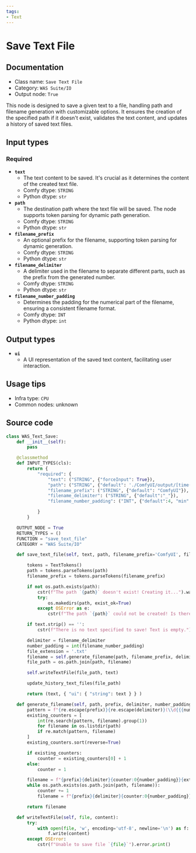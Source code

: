 ```yaml
---
tags:
- Text
---
```


# Save Text File
## Documentation
- Class name: `Save Text File`
- Category: `WAS Suite/IO`
- Output node: `True`

This node is designed to save a given text to a file, handling path and filename generation with customizable options. It ensures the creation of the specified path if it doesn't exist, validates the text content, and updates a history of saved text files.
## Input types
### Required
- **`text`**
    - The text content to be saved. It's crucial as it determines the content of the created text file.
    - Comfy dtype: `STRING`
    - Python dtype: `str`
- **`path`**
    - The destination path where the text file will be saved. The node supports token parsing for dynamic path generation.
    - Comfy dtype: `STRING`
    - Python dtype: `str`
- **`filename_prefix`**
    - An optional prefix for the filename, supporting token parsing for dynamic generation.
    - Comfy dtype: `STRING`
    - Python dtype: `str`
- **`filename_delimiter`**
    - A delimiter used in the filename to separate different parts, such as the prefix from the generated number.
    - Comfy dtype: `STRING`
    - Python dtype: `str`
- **`filename_number_padding`**
    - Determines the padding for the numerical part of the filename, ensuring a consistent filename format.
    - Comfy dtype: `INT`
    - Python dtype: `int`
## Output types
- **`ui`**
    - A UI representation of the saved text content, facilitating user interaction.
## Usage tips
- Infra type: `CPU`
- Common nodes: unknown


## Source code
```python
class WAS_Text_Save:
    def __init__(self):
        pass

    @classmethod
    def INPUT_TYPES(cls):
        return {
            "required": {
                "text": ("STRING", {"forceInput": True}),
                "path": ("STRING", {"default": './ComfyUI/output/[time(%Y-%m-%d)]', "multiline": False}),
                "filename_prefix": ("STRING", {"default": "ComfyUI"}),
                "filename_delimiter": ("STRING", {"default":"_"}),
                "filename_number_padding": ("INT", {"default":4, "min":2, "max":9, "step":1}),

            }
        }

    OUTPUT_NODE = True
    RETURN_TYPES = ()
    FUNCTION = "save_text_file"
    CATEGORY = "WAS Suite/IO"

    def save_text_file(self, text, path, filename_prefix='ComfyUI', filename_delimiter='_', filename_number_padding=4):

        tokens = TextTokens()
        path = tokens.parseTokens(path)
        filename_prefix = tokens.parseTokens(filename_prefix)

        if not os.path.exists(path):
            cstr(f"The path `{path}` doesn't exist! Creating it...").warning.print()
            try:
                os.makedirs(path, exist_ok=True)
            except OSError as e:
                cstr(f"The path `{path}` could not be created! Is there write access?\n{e}").error.print()

        if text.strip() == '':
            cstr(f"There is no text specified to save! Text is empty.").error.print()

        delimiter = filename_delimiter
        number_padding = int(filename_number_padding)
        file_extension = '.txt'
        filename = self.generate_filename(path, filename_prefix, delimiter, number_padding, file_extension)
        file_path = os.path.join(path, filename)

        self.writeTextFile(file_path, text)

        update_history_text_files(file_path)

        return (text, { "ui": { "string": text } } )

    def generate_filename(self, path, prefix, delimiter, number_padding, extension):
        pattern = f"{re.escape(prefix)}{re.escape(delimiter)}(\\d{{{number_padding}}})"
        existing_counters = [
            int(re.search(pattern, filename).group(1))
            for filename in os.listdir(path)
            if re.match(pattern, filename)
        ]
        existing_counters.sort(reverse=True)

        if existing_counters:
            counter = existing_counters[0] + 1
        else:
            counter = 1

        filename = f"{prefix}{delimiter}{counter:0{number_padding}}{extension}"
        while os.path.exists(os.path.join(path, filename)):
            counter += 1
            filename = f"{prefix}{delimiter}{counter:0{number_padding}}{extension}"

        return filename

    def writeTextFile(self, file, content):
        try:
            with open(file, 'w', encoding='utf-8', newline='\n') as f:
                f.write(content)
        except OSError:
            cstr(f"Unable to save file `{file}`").error.print()

```
